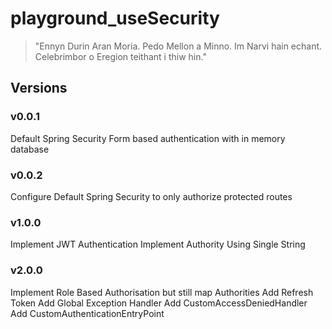 # playground_useSecurity

> "Ennyn Durin Aran Moria. Pedo Mellon a Minno. Im Narvi hain echant. Celebrimbor o Eregion teithant i thiw hin."

## Versions
### v0.0.1
Default Spring Security Form based authentication with in memory database 

### v0.0.2
Configure Default Spring Security to only authorize protected routes

### v1.0.0
Implement JWT Authentication
Implement Authority Using Single String

### v2.0.0
Implement Role Based Authorisation but still map Authorities
Add Refresh Token
Add Global Exception Handler
Add CustomAccessDeniedHandler
Add CustomAuthenticationEntryPoint
